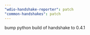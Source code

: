 ```yaml
---
"wdio-handshake-reporter": patch
"common-handshakes": patch
---
```


bump python build of handshake to 0.4.1
